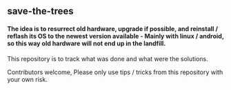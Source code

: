 ## save-the-trees 

#### The idea is to resurrect old hardware, upgrade if possible, and reinstall / reflash its OS to the newest version available - Mainly with linux / android, so this way old hardware will not end up in the landfill. 

This repository is to track what was done and what were the solutions. 

Contributors welcome, Please only use tips / tricks from this repository with your own risk.

